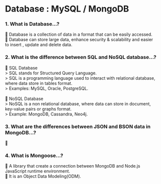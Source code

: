 <h1>Database : MySQL / MongoDB</h1>
    <h3>1. What is Database...?</h3>
    <p>
         Database is a collection of data in a format that can be easily accessed. <br>
         Database can store large data, enhance security & scalability and easier to insert , update and delete data. 
    </p>
    <h3>2. What is the difference between SQL and NoSQL database...?</h3>
    <p>
         SQL Database <br>
        > SQL stands for Structured Query Language. <br>
        > SQL is a programming language used to interact with  relational database, where data store in tables format. <br>
        > Examples: MySQL, Oracle, PostgreSQL. <br><br>
         NoSQL Database <br>
        > NoSQL is a non relational database, where data can store in document, key-value pairs or graphs format. <br>
        > Example: MongoDB, Cassandra, Neo4j.
    </p>
    <h3>3. What are the differences between JSON and BSON data in MongoDB...?</h3>
    <p>
        
    </p>
    <h3>4. What is Mongoose...?</h3>
    <p>
         A library that create a connection between MongoDB and Node.js JavaScript runtime environment. <br>
         It is an Object Data Modeling(ODM).  
    </p>
